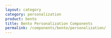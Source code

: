 ```yaml
---
layout: category
category: personalization
product: bento
title: Bento Personalization Components
permalink: /components/bento/personalization/
---
```


